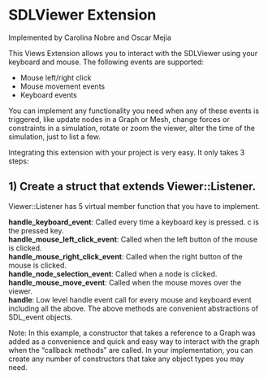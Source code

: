 # SDLViewer Extension
Implemented by Carolina Nobre and Oscar Mejia


This Views Extension allows you to interact with the SDLViewer using your keyboard and mouse. The following events are supported:

+ Mouse left/right click  
+ Mouse movement events  
+ Keyboard events  

You can implement any functionality you need when any of these events is triggered, like update nodes in a Graph or Mesh, change forces or constraints in a simulation, rotate or zoom the viewer, alter the time of the simulation, just to list a few.

Integrating this extension with your project is very easy. It only takes 3 steps:


## 1) Create a struct that extends Viewer::Listener.

Viewer::Listener has 5 virtual member function that you have to implement.



**handle_keyboard_event**: Called every time a keyboard key is pressed. c is the pressed key.  
**handle_mouse_left_click_event**: Called when the left button of the mouse is clicked.  
**handle_mouse_right_click_event**: Called when the right button of the mouse is clicked.  
**handle_node_selection_event**: Called when a node is clicked.  
**handle_mouse_move_event**: Called when the mouse moves over the viewer.  
**handle**: Low level handle event call for every mouse and keyboard event including all the above. The above methods are convenient abstractions of SDL_event objects.  



Note: In this example, a constructor that takes a reference to a Graph was added as a convenience and quick and easy way to interact with the graph when the “callback methods” are called. In your implementation, you can create any number of constructors that take any object types you may need.


